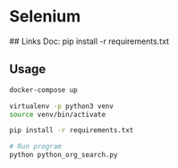 # Selenium

## Links
Doc: pip install -r requirements.txt

## Usage

```bash
docker-compose up

```

```bash
virtualenv -p python3 venv
source venv/bin/activate

pip install -r requirements.txt
```
```bash
# Run program
python python_org_search.py
```